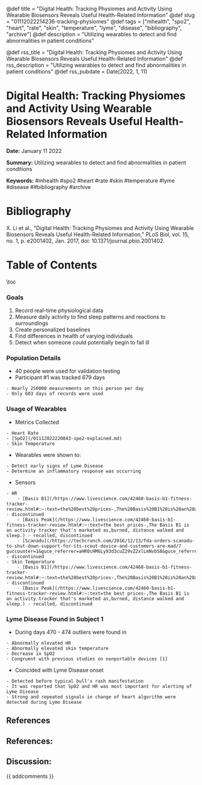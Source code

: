 @def title = "Digital Health: Tracking Physiomes and Activity Using Wearable Biosensors Reveals Useful Health-Related Information"
@def slug = "01112022214236-tracking-physiomes"
@def tags = ["mhealth", "spo2", "heart", "rate", "skin", "temperature", "lyme", "disease", "bibliography", "archive"]
@def description = "Utilizing wearables to detect and find abnormalities in patient conditions"

@def rss_title = "Digital Health: Tracking Physiomes and Activity Using Wearable Biosensors Reveals Useful Health-Related Information"
@def rss_description = "Utilizing wearables to detect and find abnormalities in patient conditions"
@def rss_pubdate = Date(2022, 1, 11)


Digital Health: Tracking Physiomes and Activity Using Wearable Biosensors Reveals Useful Health-Related Information
=========

**Date:** January 11 2022

**Summary:** Utilizing wearables to detect and find abnormalities in patient conditions

**Keywords:** #mhealth #spo2 #heart #rate #skin #temperature #lyme #disease ##bibliography #archive

Bibliography
==========

X. Li et al., "Digital Health: Tracking Physiomes and Activity Using Wearable Biosensors Reveals Useful Health-Related Information," PLoS Biol, vol. 15, no. 1, p. e2001402, Jan. 2017, doi: 10.1371/journal.pbio.2001402.

Table of Contents
=========

\toc

### Goals

1. Record real-time physiological data
2. Measure daily activity to find sleep patterns and reactions to surroundings
3. Create personalized baselines
4. Find differences in health of varying individuals
5. Detect when someone could potentially begin to fall ill

### Population Details

  * 40 people were used for validation testing
  * Participant #1 was tracked 679 days

```
- Nearly 250000 measurements on this person per day
- Only 603 days of records were used
```

### Usage of Wearables

  * Metrics Collected

```
- Heart Rate
- [SpO2](/01112022220843-spo2-explained.md)
- Skin Temperature
```

  * Wearables were shown to:

```
- Detect early signs of Lyme Disease
- Determine an inflammatory response was occurring
```

  * Sensors

```
- HR
	- [Basis B1](/https://www.livescience.com/42460-basis-b1-fitness-tracker-review.html#:~:text=the%20best%20prices-,The%20Basis%20B1%20is%20an%20activity%20tracker%20that's%20marketed%20as,burned,%20distance%20walked%20and%20sleep.) - discontinued
	- [Basis Peak](/https://www.livescience.com/42460-basis-b1-fitness-tracker-review.html#:~:text=the best prices-,The Basis B1 is an activity tracker that's marketed as,burned, distance walked and sleep.) - recalled, discontinued
	- [Scanadu](/https://techcrunch.com/2016/12/13/fda-orders-scanadu-to-shut-down-support-for-its-scout-device-and-customers-are-mad/?guccounter=1&guce_referrer=aHR0cHM6Ly93d3cuZ29vZ2xlLmNvbS8&guce_referrer_sig=AQAAALiRl2t7ma1bFByNmrMrAP8vVK5_iBXu35z3PuC9UVIY6cll8UaL5w2RWGvOBU68epFCefiwLghsqP3rxoNEGSKtAXSuMXQKrbSDsE4ti9xcfwcnjMtrx46tP89acwwmKKBJTdvCgmVRgo_zwQDSMztMxVAFFvbmhmYcdq8mTvER) - discontinued
- Skin Temperature
	- [Basis B1](/https://www.livescience.com/42460-basis-b1-fitness-tracker-review.html#:~:text=the%20best%20prices-,The%20Basis%20B1%20is%20an%20activity%20tracker%20that's%20marketed%20as,burned,%20distance%20walked%20and%20sleep.) - discontinued
	- [Basis Peak](/https://www.livescience.com/42460-basis-b1-fitness-tracker-review.html#:~:text=the best prices-,The Basis B1 is an activity tracker that's marketed as,burned, distance walked and sleep.) - recalled, discontinued
```

### Lyme Disease Found in Subject 1

  * During days 470 - 474 outliers were found in

```
- Abnormally elevated HR
- Abnormally elevated skin temperature 
- Decrease in SpO2
- Congruent with previous studies on nonportable devices [1]
```

  * Coincided with Lyme Disease onset

```
- Detected before typical bull's rash manifestation
- It was reported that SpO2 and HR was most important for alerting of Lyme Disease
- Strong and repeated signals in change of heart algorithm were detected during Lyme Disease
```

## References

## References:
## Discussion: 

{{ addcomments }}
